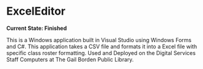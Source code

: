 # ExcelEditor
**Current State: Finished**

This is a Windows application built in Visual Studio using Windows Forms and C#.
This application takes a CSV file and formats it into a Excel file with specific class roster formatting.
Used and Deployed on the Digital Services Staff Computers at The Gail Borden Public Library.
